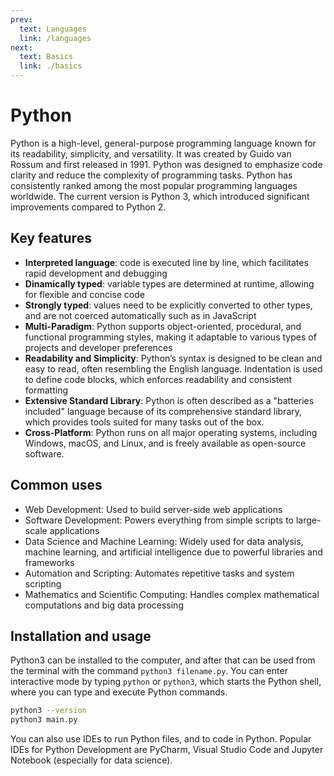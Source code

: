 ```yaml
---
prev:
  text: Languages
  link: /languages
next:
  text: Basics
  link: ./basics
---
```


# Python

Python is a high-level, general-purpose programming language known for its readability, simplicity, and versatility.
It was created by Guido van Rossum and first released in 1991. Python was designed to emphasize code clarity and reduce the complexity of programming tasks. Python has consistently ranked among the most popular programming languages worldwide.
The current version is Python 3, which introduced significant improvements compared to Python 2.

## Key features

- **Interpreted language**: code is executed line by line, which facilitates rapid development and debugging
- **Dinamically typed**: variable types are determined at runtime, allowing for flexible and concise code
- **Strongly typed**: values need to be explicitly converted to other types, and are not coerced automatically such as in JavaScript
- **Multi-Paradigm**: Python supports object-oriented, procedural, and functional programming styles, making it adaptable to various types of projects and developer preferences
- **Readability and Simplicity**: Python’s syntax is designed to be clean and easy to read, often resembling the English language. Indentation is used to define code blocks, which enforces readability and consistent formatting
- **Extensive Standard Library**: Python is often described as a "batteries included" language because of its comprehensive standard library, which provides tools suited for many tasks out of the box.
- **Cross-Platform**: Python runs on all major operating systems, including Windows, macOS, and Linux, and is freely available as open-source software.

## Common uses

- Web Development: Used to build server-side web applications
- Software Development: Powers everything from simple scripts to large-scale applications
- Data Science and Machine Learning: Widely used for data analysis, machine learning, and artificial intelligence due to powerful libraries and frameworks
- Automation and Scripting: Automates repetitive tasks and system scripting
- Mathematics and Scientific Computing: Handles complex mathematical computations and big data processing

## Installation and usage

Python3 can be installed to the computer, and after that can be used from the terminal with the command `python3 filename.py`. You can enter interactive mode by typing `python` or `python3`, which starts the Python shell, where you can type and execute Python commands.

```bash
python3 --version
python3 main.py
```

You can also use IDEs to run Python files, and to code in Python. Popular IDEs for Python Development are PyCharm, Visual Studio Code and Jupyter Notebook (especially for data science).
